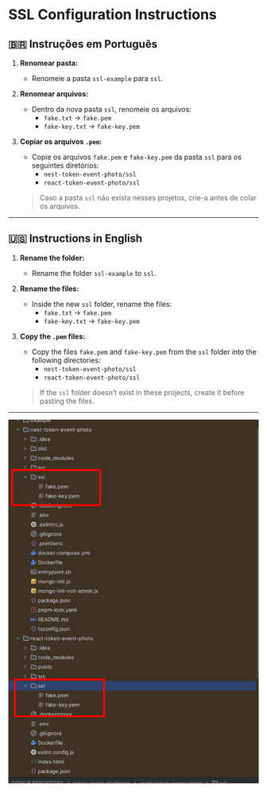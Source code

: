 # SSL Configuration Instructions

## 🇧🇷 Instruções em Português

1. **Renomear pasta:**
    - Renomeie a pasta `ssl-example` para `ssl`.

2. **Renomear arquivos:**
    - Dentro da nova pasta `ssl`, renomeie os arquivos:
        - `fake.txt` → `fake.pem`
        - `fake-key.txt` → `fake-key.pem`

3. **Copiar os arquivos `.pem`:**
    - Copie os arquivos `fake.pem` e `fake-key.pem` da pasta `ssl` para os seguintes diretórios:
        - `nest-token-event-photo/ssl`
        - `react-token-event-photo/ssl`

   > Caso a pasta `ssl` não exista nesses projetos, crie-a antes de colar os arquivos.

---

## 🇺🇸 Instructions in English

1. **Rename the folder:**
    - Rename the folder `ssl-example` to `ssl`.

2. **Rename the files:**
    - Inside the new `ssl` folder, rename the files:
        - `fake.txt` → `fake.pem`
        - `fake-key.txt` → `fake-key.pem`

3. **Copy the `.pem` files:**
    - Copy the files `fake.pem` and `fake-key.pem` from the `ssl` folder into the following directories:
        - `nest-token-event-photo/ssl`
        - `react-token-event-photo/ssl`

   > If the `ssl` folder doesn’t exist in these projects, create it before pasting the files.

---

   <img src="https://github.com/Vidigal-code/token-event-challenge/blob/main/ssl-example/example-ssl-add-test.png?raw=true" alt="" width="800"/> 

